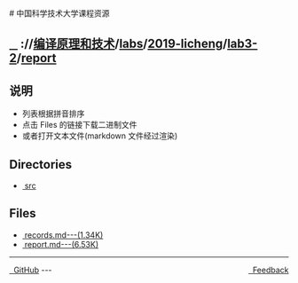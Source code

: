 
<head>
    <meta http-equiv="content-type" content="text/html; charset=utf-8">
    <link rel="stylesheet" href="https://use.fontawesome.com/releases/v5.8.1/css/all.css" integrity="sha384-50oBUHEmvpQ+1lW4y57PTFmhCaXp0ML5d60M1M7uH2+nqUivzIebhndOJK28anvf" crossorigin="anonymous">
    <title> 中国科学技术大学课程资源</title>
</head>
# 中国科学技术大学课程资源

<div>
  <h2>
    <a href="../index.html">&nbsp;&nbsp;<i class="fas fa-backward"></i>&nbsp;</a>
    :/<a href="../../../../../index.html"><i class="fas fa-home"></i></a>/<a href="../../../../index.html">编译原理和技术</a>/<a href="../../../index.html">labs</a>/<a href="../../index.html">2019-licheng</a>/<a href="../index.html">lab3-2</a>/<a href="index.html">report</a>
  </h2>
</div>

## 说明
- 列表根据拼音排序
- 点击 Files 的链接下载二进制文件
- 或者打开文本文件(markdown 文件经过渲染)

<h2> Directories &nbsp; <a href="https://download-directory.github.io/?url=https://github.com/USTC-Resource/USTC-Course/tree/master/编译原理和技术/labs/2019-licheng/lab3-2/report" style="color:red;text-decoration:underline;" target="_black"><i class="fas fa-download"></i></a></h2>

<ul><li><a href="src/index.html"><i class="fas fa-folder"></i>&nbsp;src</a></li></ul>

## Files
<ul><li><a href="records.html"><i class="fas fa-file-import"></i>&nbsp;records.md---(1.34K)</a></li>
<li><a href="report.html"><i class="fas fa-file-import"></i>&nbsp;report.md---(6.53K)</a></li></ul>

---
<div style="text-decration:underline;display:inline">
  <a href="https://github.com/USTC-Resource/USTC-Course.git" target="_blank" rel="external"><i class="fab fa-github"></i>&nbsp; GitHub</a>
  <a href="mailto:&#122;huheqin1@gmail.com?subject=反馈与建议" style="float:right" target="_blank" rel="external"><i class="fas fa-envelope"></i>&nbsp; Feedback</a>
</div>
---


